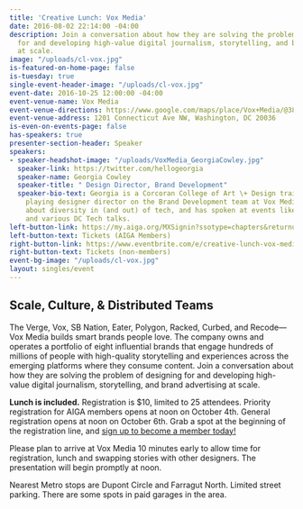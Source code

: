 ```yaml
---
title: 'Creative Lunch: Vox Media'
date: 2016-08-02 22:14:00 -04:00
description: Join a conversation about how they are solving the problem of designing
  for and developing high-value digital journalism, storytelling, and brand advertising
  at scale.
image: "/uploads/cl-vox.jpg"
is-featured-on-home-page: false
is-tuesday: true
single-event-header-image: "/uploads/cl-vox.jpg"
event-date: 2016-10-25 12:00:00 -04:00
event-venue-name: Vox Media
event-venue-directions: https://www.google.com/maps/place/Vox+Media/@38.9060648,-77.0429348,17z/data=!3m1!4b1!4m5!3m4!1s0x89b7b7b897bb5b1f:0x59d140372f8bdd77!8m2!3d38.9060648!4d-77.0407461
event-venue-address: 1201 Connecticut Ave NW, Washington, DC 20036
is-even-on-events-page: false
has-speakers: true
presenter-section-header: Speaker
speakers:
- speaker-headshot-image: "/uploads/VoxMedia_GeorgiaCowley.jpg"
  speaker-link: https://twitter.com/hellogeorgia
  speaker-name: Georgia Cowley
  speaker-title: " Design Director, Brand Development"
  speaker-bio-text: Georgia is a Corcoran College of Art \+ Design trained, violin
    playing designer director on the Brand Development team at Vox Media. She is passionate
    about diversity in (and out) of tech, and has spoken at events like SRCCON, ContraryCon
    and various DC Tech talks.
left-button-link: https://my.aiga.org/MXSignin?ssotype=chapters&returnurl=http://dc.aiga.org/event/creative-lunch-vox-media/
left-button-text: Tickets (AIGA Members)
right-button-link: https://www.eventbrite.com/e/creative-lunch-vox-media-tickets-28000448094?ref=ebapi
right-button-text: Tickets (non-members)
event-bg-image: "/uploads/cl-vox.jpg"
layout: singles/event
---
```


## Scale, Culture, & Distributed Teams

The Verge, Vox, SB Nation, Eater, Polygon, Racked, Curbed, and Recode—Vox Media builds smart brands people love. The company owns and operates a portfolio of eight influential brands that engage hundreds of millions of people with high-quality storytelling and experiences across the emerging platforms where they consume content. Join a conversation about how they are solving the problem of designing for and developing high-value digital journalism, storytelling, and brand advertising at scale.

**Lunch is included.** Registration is $10, limited to 25 attendees. Priority registration for AIGA members opens at noon on October 4th. General registration opens at noon on October 6th. Grab a spot at the beginning of the registration line, and [sign up to become a member today!](http://www.aiga.org/join)

Please plan to arrive at Vox Media 10 minutes early to allow time for registration, lunch and swapping stories with other designers. The presentation will begin promptly at noon.

Nearest Metro stops are Dupont Circle and Farragut North. Limited street parking. There are some spots in paid garages in the area.